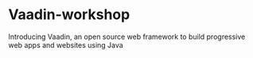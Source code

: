 # Vaadin-workshop
Introducing Vaadin, an open source web framework to build progressive web apps and websites using Java
